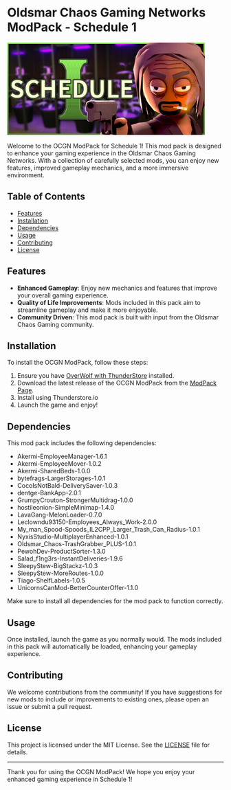 # Oldsmar Chaos Gaming Networks ModPack - Schedule 1

![Schedule 1](https://raw.githubusercontent.com/ripsnortntear/OCGN_ModPack_Schedule_1/refs/heads/main/header.jpg)

Welcome to the OCGN ModPack for Schedule 1! This mod pack is designed to enhance your gaming experience in the Oldsmar Chaos Gaming Networks. With a collection of carefully selected mods, you can enjoy new features, improved gameplay mechanics, and a more immersive environment.

## Table of Contents

- [Features](#features)
- [Installation](#installation)
- [Dependencies](#dependencies)
- [Usage](#usage)
- [Contributing](#contributing)
- [License](#license)

## Features

- **Enhanced Gameplay**: Enjoy new mechanics and features that improve your overall gaming experience.
- **Quality of Life Improvements**: Mods included in this pack aim to streamline gameplay and make it more enjoyable.
- **Community Driven**: This mod pack is built with input from the Oldsmar Chaos Gaming community.

## Installation

To install the OCGN ModPack, follow these steps:

1. Ensure you have [OverWolf with ThunderStore](https://www.overwolf.com/app/thunderstore-thunderstore_mod_manager) installed.
2. Download the latest release of the OCGN ModPack from the [ModPack Page](https://thunderstore.io/c/schedule-i/p/Oldsmar_Chaos/).
3. Install using Thunderstore.io
4. Launch the game and enjoy!

## Dependencies

This mod pack includes the following dependencies:

- Akermi-EmployeeManager-1.6.1
- Akermi-EmployeeMover-1.0.2
- Akermi-SharedBeds-1.0.0
- bytefrags-LargerStorages-1.0.1
- CocoIsNotBald-DeliverySaver-1.0.3
- dentge-BankApp-2.0.1
- GrumpyCrouton-StrongerMultidrag-1.0.0
- hostileonion-SimpleMinimap-1.4.0
- LavaGang-MelonLoader-0.7.0
- Leclowndu93150-Employees_Always_Work-2.0.0
- My_man_Spood-Spoods_IL2CPP_Larger_Trash_Can_Radius-1.0.1
- NyxisStudio-MultiplayerEnhanced-1.0.1
- Oldsmar_Chaos-TrashGrabber_PLUS-1.0.1
- PewohDev-ProductSorter-1.3.0
- Salad_f1ng3rs-InstantDeliveries-1.9.6
- SleepyStew-BigStackz-1.0.3
- SleepyStew-MoreRoutes-1.0.0
- Tiago-ShelfLabels-1.0.5
- UnicornsCanMod-BetterCounterOffer-1.1.0

Make sure to install all dependencies for the mod pack to function correctly.

## Usage

Once installed, launch the game as you normally would. The mods included in this pack will automatically be loaded, enhancing your gameplay experience.

## Contributing

We welcome contributions from the community! If you have suggestions for new mods to include or improvements to existing ones, please open an issue or submit a pull request.

## License

This project is licensed under the MIT License. See the [LICENSE](LICENSE.md) file for details.

---

Thank you for using the OCGN ModPack! We hope you enjoy your enhanced gaming experience in Schedule 1!
